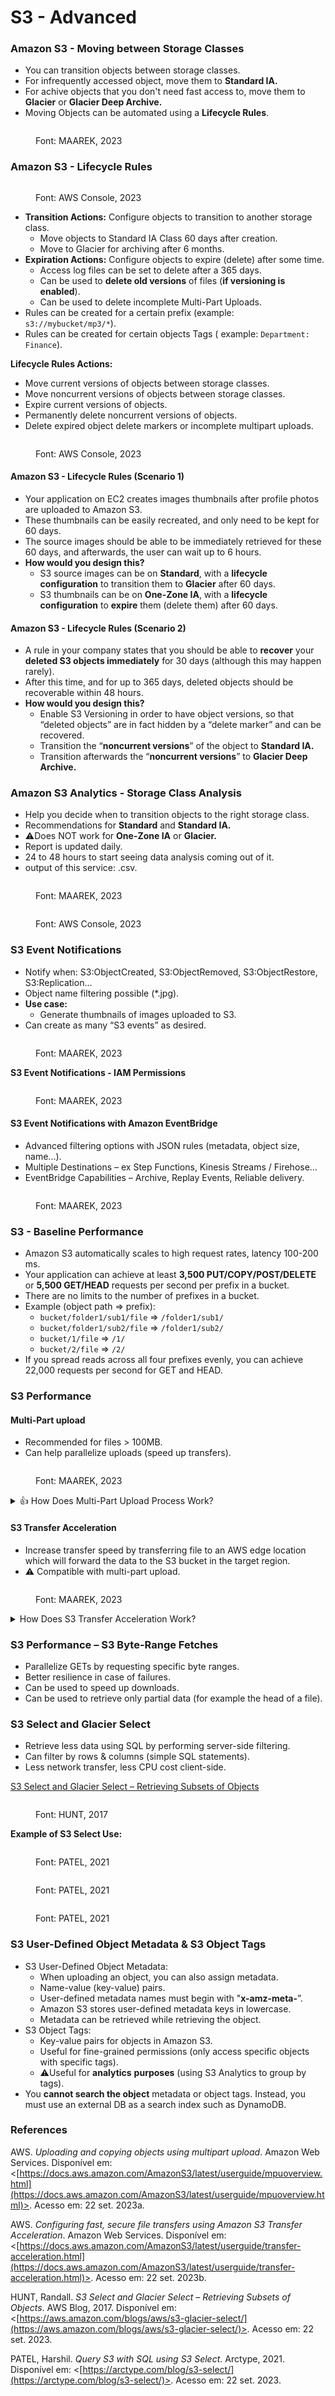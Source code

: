 # S3 - Advanced

### Amazon S3 - Moving between Storage Classes

* You can transition objects between storage classes.
* For infrequently accessed object, move them to **Standard IA.**
* For achive objects that you don't need fast access to, move them to **Glacier** or **Glacier Deep Archive.**
* Moving Objects can be automated using a **Lifecycle Rules**.

<figure><img src="../../.gitbook/assets/image (98).png" alt=""><figcaption><p>Font: MAAREK, 2023</p></figcaption></figure>

### Amazon S3 - Lifecycle Rules

<figure><img src="../../.gitbook/assets/image (100).png" alt=""><figcaption><p>Font: AWS Console, 2023</p></figcaption></figure>

* **Transition Actions:** Configure objects to transition to another storage class.
  * Move objects to Standard IA Class 60 days after creation.
  * Move to Glacier for archiving after 6 months.
* **Expiration Actions:** Configure objects to expire (delete) after some time.
  * Access log files can be set to delete after a 365 days.
  * Can be used to **delete old versions** of files (**if versioning is enabled**).
  * Can be used to delete incomplete Multi-Part Uploads.
* Rules can be created for a certain prefix (example: `s3://mybucket/mp3/*`).
* Rules can be created for certain objects Tags ( example: `Department: Finance`).

**Lifecycle Rules Actions:**

* Move current versions of objects between storage classes.
* Move noncurrent versions of objects between storage classes.
* Expire current versions of objects.
* Permanently delete noncurrent versions of objects.
* Delete expired object delete markers or incomplete multipart uploads.

<figure><img src="../../.gitbook/assets/image (99).png" alt=""><figcaption><p>Font: AWS Console, 2023</p></figcaption></figure>

#### Amazon S3 - Lifecycle Rules (Scenario 1)

* Your application on EC2 creates images thumbnails after profile photos are uploaded to Amazon S3.
* These thumbnails can be easily recreated, and only need to be kept for 60 days.
* The source images should be able to be immediately retrieved for these 60 days, and afterwards, the user can wait up to 6 hours.
* **How would you design this?**
  * S3 source images can be on **Standard**, with a **lifecycle configuration** to transition them to **Glacier** after 60 days.
  * S3 thumbnails can be on **One-Zone IA**, with a **lifecycle configuration** to **expire** them (delete them) after 60 days.

#### Amazon S3 - Lifecycle Rules (Scenario 2)

* A rule in your company states that you should be able to **recover** your **deleted S3 objects immediately** for 30 days (although this may happen rarely).&#x20;
* After this time, and for up to 365 days, deleted objects should be recoverable within 48 hours.
* **How would you design this?**
  * Enable S3 Versioning in order to have object versions, so that “deleted objects” are in fact hidden by a “delete marker” and can be recovered.
  * Transition the “**noncurrent versions**” of the object to **Standard IA.**
  * Transition afterwards the “**noncurrent versions**” to **Glacier Deep Archive.**

### Amazon S3 Analytics - Storage Class Analysis

* Help you decide when to transition objects to the right storage class.
* Recommendations for **Standard** and **Standard IA.**
* :warning:Does NOT work for **One-Zone IA** or **Glacier.**
* Report is updated daily.
* 24 to 48 hours to start seeing data analysis coming out of it.
* output of this service: .csv.

<figure><img src="../../.gitbook/assets/image (102).png" alt=""><figcaption><p>Font: MAAREK, 2023</p></figcaption></figure>

<figure><img src="../../.gitbook/assets/image (101).png" alt=""><figcaption><p>Font: AWS Console, 2023</p></figcaption></figure>

### S3 Event Notifications

* Notify when: S3:ObjectCreated, S3:ObjectRemoved, S3:ObjectRestore, S3:Replication…
* Object name filtering possible (\*.jpg).
* **Use case:**&#x20;
  * Generate thumbnails of images uploaded to S3.
* Can create as many “S3 events” as desired.

<figure><img src="../../.gitbook/assets/image (103).png" alt=""><figcaption><p>Font: MAAREK, 2023</p></figcaption></figure>

**S3 Event Notifications - IAM Permissions**

<figure><img src="../../.gitbook/assets/image (104).png" alt=""><figcaption><p>Font: MAAREK, 2023</p></figcaption></figure>

#### S3 Event Notifications with Amazon EventBridge

* Advanced filtering options with JSON rules (metadata, object size, name...).
* Multiple Destinations – ex Step Functions, Kinesis Streams / Firehose…
* EventBridge Capabilities – Archive, Replay Events, Reliable delivery.

<figure><img src="../../.gitbook/assets/image (113).png" alt=""><figcaption><p>Font: MAAREK, 2023</p></figcaption></figure>



### S3 - Baseline Performance

* Amazon S3 automatically scales to high request rates, latency 100-200 ms.
* Your application can achieve at least **3,500 PUT/COPY/POST/DELETE** or **5,500 GET/HEAD** requests per second per prefix in a bucket.
* There are no limits to the number of prefixes in a bucket.
* Example (object path => prefix):
  * `bucket/folder1/sub1/file` => `/folder1/sub1/`
  * `bucket/folder1/sub2/file` => `/folder1/sub2/`
  * `bucket/1/file` => `/1/`
  * `bucket/2/file` => `/2/`
* If you spread reads across all four prefixes evenly, you can achieve 22,000 requests per second for GET and HEAD.

### S3 Performance

#### Multi-Part upload

* Recommended for files > 100MB.
* Can help parallelize uploads (speed up transfers).

<figure><img src="../../.gitbook/assets/image (105).png" alt=""><figcaption><p>Font: MAAREK, 2023</p></figcaption></figure>

<details>

<summary><span data-gb-custom-inline data-tag="emoji" data-code="1f44d">👍</span> How Does Multi-Part Upload Process Work?</summary>



Multipart upload is a feature in Amazon S3 that allows you to upload large objects in parts, which can improve reliability, speed, and efficiency when dealing with very large files. Here's an overview of how the multipart upload process for S3 works (AWS, 2023a):

1. **Initialization**: To initiate a multipart upload, you send a request to Amazon S3, specifying the name of the object and the associated bucket. Amazon S3 responds with a unique upload ID, which is used to identify this specific multipart upload session. This upload ID is required for all subsequent operations related to this upload.
2. **Uploading Parts**: Next, you can start uploading parts of your object. Each part is a portion of the overall object's data, and they can be of varying sizes. You specify the part number for each part you upload, and you must include the upload ID obtained in the initialization step.
3. **Part Ordering**: It's important to upload the parts in the correct order, as Amazon S3 will later concatenate these parts based on their part numbers to reconstruct the complete object. Part numbers must be integers from 1 to 10,000.
4. **Tracking ETags**: After uploading each part, Amazon S3 responds with an ETag, which is essentially a checksum of the data. You should save these ETags for each part, as they are needed later to verify the integrity of the uploaded parts during the completion step.
5. **Listing Parts**: At any point during the upload process, you can list the parts that have been successfully uploaded for a specific multipart upload session using the upload ID. This allows you to keep track of the progress.
6. **Completing the Upload**: Once all parts have been successfully uploaded, you send a "complete" request to Amazon S3, including the list of part numbers and their corresponding ETags. Amazon S3 then concatenates the parts in the specified order to create the final object. If any part is missing or has an incorrect ETag, the complete request will fail, ensuring data integrity.
7. **Abort or Cancel**: If, for any reason, you need to cancel the multipart upload before completing it, you can send an "abort" request with the upload ID. This removes any parts that have been uploaded, freeing up resources and preventing unnecessary charges.
8. **Object Availability**: Once the multipart upload is successfully completed, the object is available for retrieval through Amazon S3, just like any other object. You can read, modify, or delete it as needed.

</details>

#### S3 Transfer Acceleration

* Increase transfer speed by transferring file to an AWS edge location which will forward the data to the S3 bucket in the target region.
* :warning: Compatible with multi-part upload.

<figure><img src="../../.gitbook/assets/image (106).png" alt=""><figcaption><p>Font: MAAREK, 2023</p></figcaption></figure>

<details>

<summary>How Does S3 Transfer Acceleration Work?</summary>



Amazon S3 Transfer Acceleration works as described below (AWS, 2023b):

1.  **Accelerated Endpoints**: When you enable Transfer Acceleration for an Amazon S3 bucket, AWS creates a unique endpoint for that bucket, which has an "accelerated" URL. This URL is different from the standard S3 bucket URL.\


    <figure><img src="../../.gitbook/assets/image (107).png" alt=""><figcaption><p>Font: AWS Console, 2023</p></figcaption></figure>
2. **Data Transfer**: When you send an HTTP request to the accelerated URL for uploading or downloading objects, the request is automatically routed to the nearest CloudFront edge location. These edge locations are strategically distributed around the world.
3. **Edge Caching**: CloudFront edge locations act as caching points. If the object you're requesting is already cached at the nearest edge location, CloudFront delivers it directly to you, significantly reducing latency. If it's not cached, CloudFront retrieves the object from the source S3 bucket.
4. **Optimized Route**: CloudFront dynamically selects the best path for data transfer based on network conditions, reducing the distance data needs to travel and minimizing packet loss and network congestion. This optimized routing helps improve transfer speed.
5. **Parallelism**: Transfer Acceleration supports concurrent multipart uploads, allowing you to upload parts of a large object in parallel. This parallelism can significantly increase upload speed, especially for large files.
6. **Security**: Data transferred via Transfer Acceleration is encrypted in transit, just like standard S3 transfers. It maintains the security features of Amazon S3, including authentication and access control through IAM (Identity and Access Management) policies and bucket policies.

</details>

### S3 Performance – S3 Byte-Range Fetches

* Parallelize GETs by requesting specific byte ranges.
* Better resilience in case of failures.
* Can be used to speed up downloads.
* Can be used to retrieve only partial data (for example the head of a file).



### S3 Select and Glacier Select

* Retrieve less data using SQL by performing server-side filtering.
* Can filter by rows & columns (simple SQL statements).
* Less network transfer, less CPU cost client-side.

[S3 Select and Glacier Select – Retrieving Subsets of Objects](https://aws.amazon.com/blogs/aws/s3-glacier-select/)



<figure><img src="../../.gitbook/assets/image (108).png" alt=""><figcaption><p>Font: HUNT, 2017</p></figcaption></figure>

**Example of S3 Select Use:**

<figure><img src="../../.gitbook/assets/image (111).png" alt=""><figcaption><p>Font: PATEL, 2021</p></figcaption></figure>

<figure><img src="../../.gitbook/assets/image (110).png" alt=""><figcaption><p>Font: PATEL, 2021</p></figcaption></figure>

<figure><img src="../../.gitbook/assets/image (112).png" alt=""><figcaption><p>Font: PATEL, 2021</p></figcaption></figure>

### S3 User-Defined Object Metadata & S3 Object Tags

* S3 User-Defined Object Metadata:
  * When uploading an object, you can also assign metadata.
  * Name-value (key-value) pairs.
  * User-defined metadata names must begin with "**x-amz-meta-**”.
  * Amazon S3 stores user-defined metadata keys in lowercase.
  * Metadata can be retrieved while retrieving the object.
* S3 Object Tags:
  * Key-value pairs for objects in Amazon S3.
  * Useful for fine-grained permissions (only access specific objects with specific tags).
  * :warning:Useful for **analytics** **purposes** (using S3 Analytics to group by tags).
* You **cannot search the object** metadata or object tags. Instead, you must use an external DB as a search index such as DynamoDB.



### References

AWS. _Uploading and copying objects using multipart upload_. Amazon Web Services. Disponível em: <[https://docs.aws.amazon.com/AmazonS3/latest/userguide/mpuoverview.html](https://docs.aws.amazon.com/AmazonS3/latest/userguide/mpuoverview.html)>. Acesso em: 22 set. 2023a.

AWS. _Configuring fast, secure file transfers using Amazon S3 Transfer Acceleration_. Amazon Web Services. Disponível em: <[https://docs.aws.amazon.com/AmazonS3/latest/userguide/transfer-acceleration.html](https://docs.aws.amazon.com/AmazonS3/latest/userguide/transfer-acceleration.html)>. Acesso em: 22 set. 2023b.

HUNT, Randall. _S3 Select and Glacier Select – Retrieving Subsets of Objects_. AWS Blog, 2017. Disponível em: <[https://aws.amazon.com/blogs/aws/s3-glacier-select/](https://aws.amazon.com/blogs/aws/s3-glacier-select/)>. Acesso em: 22 set. 2023.

PATEL, Harshil. _Query S3 with SQL using S3 Select_. Arctype, 2021. Disponível em: <[https://arctype.com/blog/s3-select/](https://arctype.com/blog/s3-select/)>. Acesso em: 22 set. 2023.&#x20;
